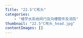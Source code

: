 ```yaml
---
Title: "22.5°C弯头"
categories:
    - "楼宇水系统阀门及沟槽管件及消防"
thumbnail: "22.5°C弯头_head.jpg"
contentImages: []
---
```


